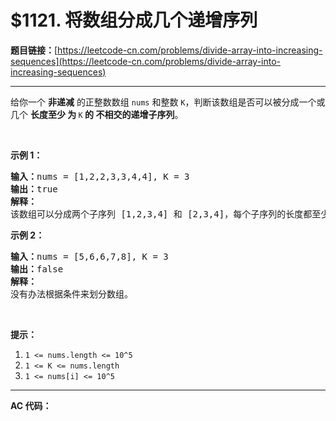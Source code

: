# $1121. 将数组分成几个递增序列

**题目链接：**[https://leetcode-cn.com/problems/divide-array-into-increasing-sequences](https://leetcode-cn.com/problems/divide-array-into-increasing-sequences)

---

<div class="content__1Y2H">
 <div class="notranslate">
  <p>给你一个 <strong>非递减</strong> 的正整数数组&nbsp;<code>nums</code>&nbsp;和整数&nbsp;<code>K</code>，判断该数组是否可以被分成一个或几个&nbsp;<strong>长度至少&nbsp;为 </strong><code>K</code><strong> 的 不相交的递增子序列</strong>。</p> 
  <p>&nbsp;</p> 
  <p><strong>示例 1：</strong></p> 
  <pre class="language-text"><strong>输入：</strong>nums = [1,2,2,3,3,4,4], K = 3
<strong>输出：</strong>true
<strong>解释：</strong>
该数组可以分成两个子序列 [1,2,3,4] 和 [2,3,4]，每个子序列的长度都至少是 3。
</pre> 
  <p><strong>示例 2：</strong></p> 
  <pre class="language-text"><strong>输入：</strong>nums = [5,6,6,7,8], K = 3
<strong>输出：</strong>false
<strong>解释：</strong>
没有办法根据条件来划分数组。
</pre> 
  <p>&nbsp;</p> 
  <p><strong>提示：</strong></p> 
  <ol> 
   <li><code>1 &lt;= nums.length&nbsp;&lt;= 10^5</code></li> 
   <li><code>1 &lt;= K &lt;= nums.length</code></li> 
   <li><code>1 &lt;= nums[i] &lt;= 10^5</code></li> 
  </ol> 
 </div>
</div>

---

**AC 代码：**

```java

```